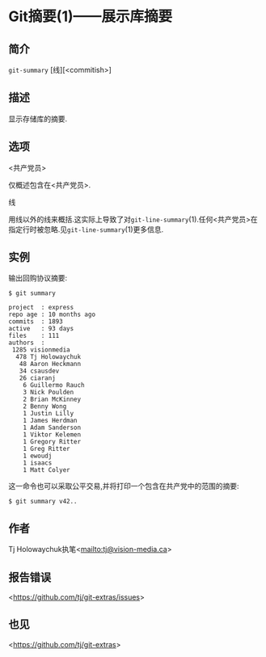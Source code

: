 
# Git摘要(1)——展示库摘要

## 简介

`git-summary` [线][&lt;commitish&gt;]

## 描述

显示存储库的摘要.

## 选项

  \<共产党员>

仅概述包含在\<共产党员>.

线

用线以外的线来概括.这实际上导致了对`git-line-summary`(1).任何\<共产党员>在指定行时被忽略.见`git-line-summary`(1)更多信息.

## 实例

输出回购协议摘要:

```
$ git summary

project  : express
repo age : 10 months ago
commits  : 1893
active   : 93 days
files    : 111
authors  :
 1285 visionmedia
  478 Tj Holowaychuk
   48 Aaron Heckmann
   34 csausdev
   26 ciaranj
    6 Guillermo Rauch
    3 Nick Poulden
    2 Brian McKinney
    2 Benny Wong
    1 Justin Lilly
    1 James Herdman
    1 Adam Sanderson
    1 Viktor Kelemen
    1 Gregory Ritter
    1 Greg Ritter
    1 ewoudj
    1 isaacs
    1 Matt Colyer
```

这一命令也可以采取公平交易,并将打印一个包含在共产党中的范围的摘要:

```
$ git summary v42..
```

## 作者

Tj Holowaychuk执笔\<<mailto:tj@vision-media.ca>>

## 报告错误

\<<https://github.com/tj/git-extras/issues>>

## 也见

\<<https://github.com/tj/git-extras>>
